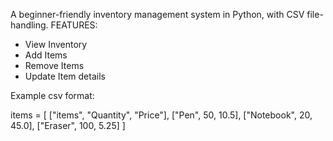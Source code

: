 A beginner-friendly inventory management system in Python, with CSV file-handling.
FEATURES:
- View Inventory
- Add Items
- Remove Items
- Update Item details

Example csv format:

items = [
["items", "Quantity", "Price"],
["Pen", 50, 10.5],
["Notebook", 20, 45.0],
["Eraser", 100, 5.25]
]
